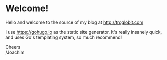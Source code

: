 Welcome!
========

Hello and welcome to the source of my blog at http://troglobit.com

I use https://gohugo.io as the static site generator.  It's really
insanely quick, and uses Go's templating system, so much recommend!

Cheers  
 /Joachim
